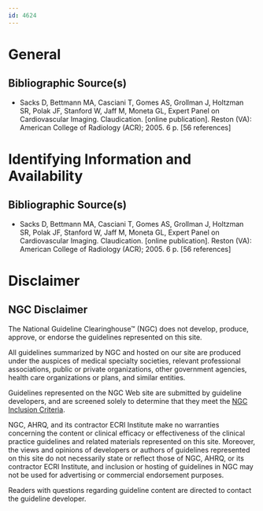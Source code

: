 ```yaml
---
id: 4624
---
```


# General

## Bibliographic Source(s)

- Sacks D, Bettmann MA, Casciani T, Gomes AS, Grollman J, Holtzman SR, Polak JF, Stanford W, Jaff M, Moneta GL, Expert Panel on Cardiovascular Imaging. Claudication. [online publication]. Reston (VA): American College of Radiology (ACR); 2005. 6 p. [56 references]

# Identifying Information and Availability

## Bibliographic Source(s)

- Sacks D, Bettmann MA, Casciani T, Gomes AS, Grollman J, Holtzman SR, Polak JF, Stanford W, Jaff M, Moneta GL, Expert Panel on Cardiovascular Imaging. Claudication. [online publication]. Reston (VA): American College of Radiology (ACR); 2005. 6 p. [56 references]

# Disclaimer

## NGC Disclaimer

The National Guideline Clearinghouse™ (NGC) does not develop, produce, approve, or endorse the guidelines represented on this site.

All guidelines summarized by NGC and hosted on our site are produced under the auspices of medical specialty societies, relevant professional associations, public or private organizations, other government agencies, health care organizations or plans, and similar entities.

Guidelines represented on the NGC Web site are submitted by guideline developers, and are screened solely to determine that they meet the [NGC Inclusion Criteria](/help-and-about/summaries/inclusion-criteria).

NGC, AHRQ, and its contractor ECRI Institute make no warranties concerning the content or clinical efficacy or effectiveness of the clinical practice guidelines and related materials represented on this site. Moreover, the views and opinions of developers or authors of guidelines represented on this site do not necessarily state or reflect those of NGC, AHRQ, or its contractor ECRI Institute, and inclusion or hosting of guidelines in NGC may not be used for advertising or commercial endorsement purposes.

Readers with questions regarding guideline content are directed to contact the guideline developer.

